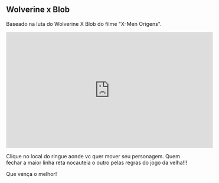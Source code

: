 ## Wolverine x Blob

Baseado na luta do Wolverine X Blob do filme "X-Men Origens".

<iframe width="560" height="315" src="https://www.youtube.com/embed/Awj8GTs1Zh8" frameborder="0" allow="accelerometer; autoplay; encrypted-media; gyroscope; picture-in-picture" allowfullscreen></iframe>

Clique no local do ringue aonde vc quer mover seu personagem. Quem fechar a maior linha reta nocauteia o outro pelas regras do jogo da velha!!!

Que vença o melhor!
